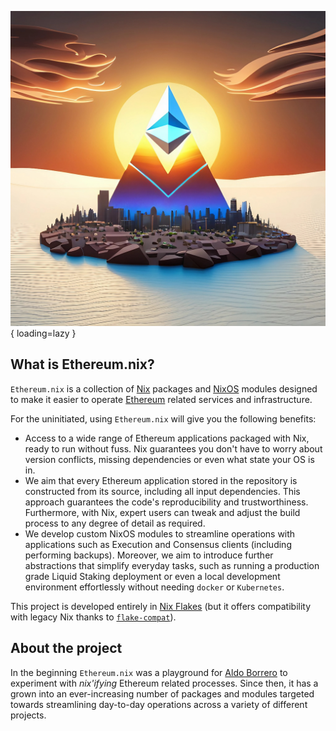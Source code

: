 ![hero-image](./assets/hero-image.jpeg){ loading=lazy }

## What is Ethereum.nix?

`Ethereum.nix` is a collection of [Nix](https://nixos.org) packages and [NixOS](https://nixos.wiki/wiki/NixOS_modules) modules
designed to make it easier to operate [Ethereum](https://ethereum.org) related services and infrastructure.

For the uninitiated, using `Ethereum.nix` will give you the following benefits:

- Access to a wide range of Ethereum applications packaged with Nix, ready to run without fuss. Nix guarantees you don't have to worry about version conflicts, missing dependencies or even what state your OS is in.
- We aim that every Ethereum application stored in the repository is constructed from its source, including all input dependencies. This approach guarantees the code's reproducibility and trustworthiness. Furthermore, with Nix, expert users can tweak and adjust the build process to any degree of detail as required.
- We develop custom NixOS modules to streamline operations with applications such as Execution and Consensus clients (including performing backups). Moreover, we aim to introduce further abstractions that simplify everyday tasks, such as running a production grade Liquid Staking deployment or even a local development environment effortlessly without needing `docker` or `Kubernetes`.

This project is developed entirely in [Nix Flakes](https://nixos.wiki/wiki/Flakes) (but it offers compatibility with legacy Nix thanks to [`flake-compat`](https://github.com/nix-community/flake-compat)).

## About the project

In the beginning `Ethereum.nix` was a playground for [Aldo Borrero](https://aldoborrero.com/) to experiment with _nix'ifying_
Ethereum related processes. Since then, it has a grown into an ever-increasing number of packages and modules targeted towards
streamlining day-to-day operations across a variety of different projects.
